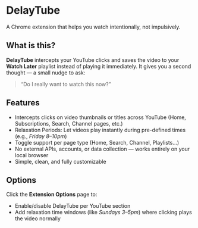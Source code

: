 # DelayTube

A Chrome extension that helps you watch intentionally, not impulsively.

## What is this?

**DelayTube** intercepts your YouTube clicks and saves the video to your **Watch Later** playlist instead of playing it immediately.
It gives you a second thought — a small nudge to ask:
> “Do I really want to watch this now?”

## Features

- Intercepts clicks on video thumbnails or titles across YouTube (Home, Subscriptions, Search, Channel pages, etc.)
- Relaxation Periods: Let videos play instantly during pre-defined times (e.g., *Friday 8–10pm*)
- Toggle support per page type (Home, Search, Channel, Playlists...)
- No external APIs, accounts, or data collection — works entirely on your local browser
- Simple, clean, and fully customizable

## Options

Click the **Extension Options** page to:

- Enable/disable DelayTube per YouTube section
- Add relaxation time windows (like *Sundays 3–5pm*) where clicking plays the video normally
